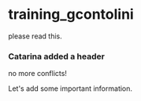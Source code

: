 # training_gcontolini
please read this. 

### Catarina added a header

no more conflicts!

Let's add some important information. 